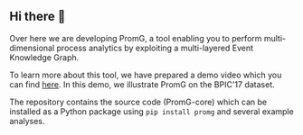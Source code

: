 ## Hi there 👋

Over here we are developing PromG, a tool enabling you to perform multi-dimensional process analytics by exploiting a multi-layered Event Knowledge Graph.

To learn more about this tool, we have prepared a demo video which you can find [here](https://www.youtube.com/watch?v=EKXFqHtW3Xw&t=6s). In this demo, we illustrate PromG on the BPIC'17 dataset.

The repository contains the source code (PromG-core) which can be installed as a Python package using `pip install promg` and several example analyses.

<!--

**Here are some ideas to get you started:**

🙋‍♀️ A short introduction - what is your organization all about?
🌈 Contribution guidelines - how can the community get involved?
👩‍💻 Useful resources - where can the community find your docs? Is there anything else the community should know?
🍿 Fun facts - what does your team eat for breakfast?
🧙 Remember, you can do mighty things with the power of [Markdown](https://docs.github.com/github/writing-on-github/getting-started-with-writing-and-formatting-on-github/basic-writing-and-formatting-syntax)
-->
